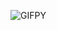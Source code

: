 ![GIFPY](https://media.giphy.com/media/iIqmM5tTjmpOB9mpbn/giphy.gif)
<!---
deekshith39/deekshith39 is a ✨ special ✨ repository because its `README.md` (this file) appears on your GitHub profile.
You can click the Preview link to take a look at your changes.
--->
